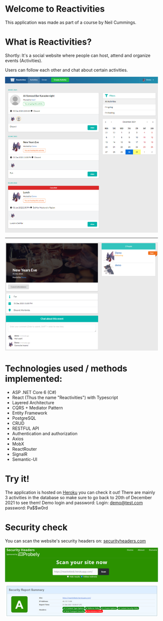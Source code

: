 # Welcome to Reactivities
This application was made as part of a course by Neil Cummings.


# What is Reactivities?
Shortly: It's a social website where people can host, attend and organize events (Activities).

Users can follow each other and chat about certain activities.

![Activities page](/readme/activities.png)

---
![Single Activity page](/readme/activity.png)

# Technologies used / methods implemented:

 - ASP .NET Core 6 (C#)
 - React (Thus the name "Reactivities") with Typescript
 - Layered Architecture
 - CQRS + Mediator Pattern
 - Entity Framework
 - PostgreSQL
 - CRUD
 - RESTFUL API
 - Authentication and authorization
 - Axios
 - MobX
 - ReactRouter
 - SignalR
 - Semantic-UI

# Try it!
The application is hosted on [Heroku](https://reactivitiesb.herokuapp.com/) you can check it out!
There are mainly 3 activities in the database so make sure to go back to 20th of December 2021 to see them!
Demo login and password:
Login: demo@test.com
password: Pa$$w0rd

# Security check
You can scan the website's security headers on: [securityheaders.com](https://securityheaders.com/?q=https://reactivitiesb.herokuapp.com/&followRedirects=on)

![Security Headers](/readme/securityHeaders.png)
